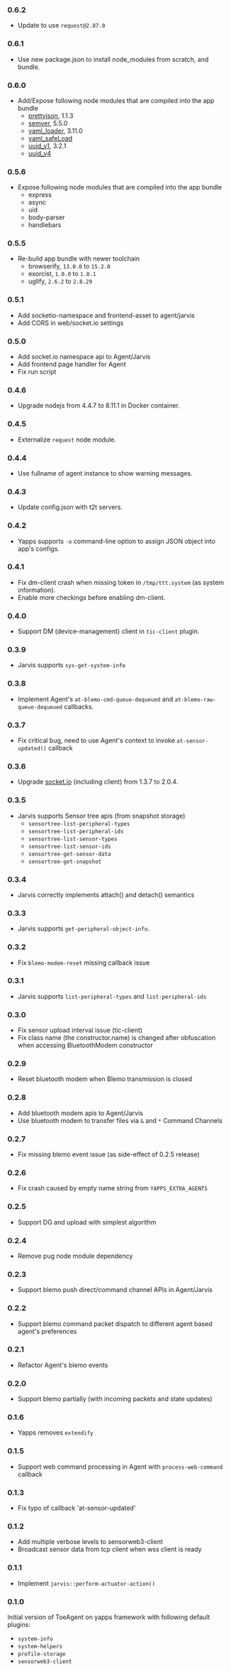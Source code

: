 ### 0.6.2

- Update to use `request@2.87.0`

### 0.6.1

- Use new package.json to install node_modules from scratch, and bundle.

### 0.6.0

- Add/Expose following node modules that are compiled into the app bundle
  - [prettyjson](https://www.npmjs.com/package/prettyjson), 1.1.3
  - [semver](https://www.npmjs.com/package/semver), 5.5.0
  - [yaml_loader](https://github.com/nodeca/js-yaml/blob/master/lib/js-yaml/loader.js), 3.11.0
  - [yaml_safeLoad](https://github.com/nodeca/js-yaml/blob/master/lib/js-yaml/loader.js#L1598)
  - [uuid_v1](https://github.com/kelektiv/node-uuid/blob/master/v1.js), 3.2.1
  - [uuid_v4](https://github.com/kelektiv/node-uuid/blob/master/v4.js)

### 0.5.6

- Expose following node modules that are compiled into the app bundle
  - express
  - async
  - uid
  - body-parser
  - handlebars

### 0.5.5

- Re-build app bundle with newer toolchain
  - browserify, `13.0.0` to `15.2.0`
  - exorcist, `1.0.0` to `1.0.1`
  - uglify, `2.6.2` to `2.8.29`

### 0.5.1

- Add socketio-namespace and frontend-asset to agent/jarvis
- Add CORS in web/socket.io settings

### 0.5.0

- Add socket.io namespace api to Agent/Jarvis
- Add frontend page handler for Agent
- Fix run script

### 0.4.6

- Upgrade nodejs from 4.4.7 to 8.11.1 in Docker container.

### 0.4.5

- Externalize `request` node module.

### 0.4.4

- Use fullname of agent instance to show warning messages.

### 0.4.3

- Update config.json with t2t servers.

### 0.4.2

- Yapps supports `-o` command-line option to assign JSON object into app's configs.

### 0.4.1

- Fix dm-client crash when missing token in `/tmp/ttt.system` (as system information).
- Enable more checkings before enabling dm-client.

### 0.4.0

- Support DM (device-management) client in `tic-client` plugin.

### 0.3.9

- Jarvis supports `sys-get-system-info`

### 0.3.8

- Implement Agent's `at-blemo-cmd-queue-dequeued` and `at-blemo-raw-queue-dequeued` callbacks.

### 0.3.7

- Fix critical bug, need to use Agent's context to invoke `at-sensor-updated()` callback

### 0.3.6

-  Upgrade [socket.io](https://socket.io) (including client) from 1.3.7 to 2.0.4.

### 0.3.5

- Jarvis supports Sensor tree apis (from snapshot storage)
  - `sensortree-list-peripheral-types`
  - `sensortree-list-peripheral-ids`
  - `sensortree-list-sensor-types`
  - `sensortree-list-sensor-ids`
  - `sensortree-get-sensor-data`
  - `sensortree-get-snapshot`

### 0.3.4

- Jarvis correctly implements attach() and detach() semantics

### 0.3.3

- Jarvis supports `get-peripheral-object-info`.

### 0.3.2

- Fix `blemo-modem-reset` missing callback issue

### 0.3.1

- Jarvis supports `list-peripheral-types` and `list-peripheral-ids`

### 0.3.0

- Fix sensor upload interval issue (tic-client)
- Fix class name (the constructor.name) is changed after obfuscation when accessing BluetoothModem constructor

### 0.2.9

- Reset bluetooth modem when Blemo transmission is closed

### 0.2.8

- Add bluetooth modem apis to Agent/Jarvis
- Use bluetooth modem to transfer files via `&` and `*` Command Channels

### 0.2.7

- Fix missing blemo event issue (as side-effect of 0.2.5 release)

### 0.2.6

- Fix crash caused by empty name string from `YAPPS_EXTRA_AGENTS`

### 0.2.5

- Support DG and upload with simplest algorithm

### 0.2.4

- Remove pug node module dependency

### 0.2.3

- Support blemo push direct/command channel APIs in Agent/Jarvis

### 0.2.2

- Support blemo command packet dispatch to different agent based agent's preferences

### 0.2.1

- Refactor Agent's blemo events

### 0.2.0

- Support blemo partially (with incoming packets and state updates)

### 0.1.6

- Yapps removes `extendify`

### 0.1.5

- Support web command processing in Agent with `process-web-command` callback

### 0.1.3

- Fix typo of callback 'at-sensor-updated'

### 0.1.2

- Add multiple verbose levels to sensorweb3-client
- Broadcast sensor data from tcp client when wss client is ready

### 0.1.1

- Implement `jarvis::perform-actuator-action()`

### 0.1.0

Initial version of ToeAgent on yapps framework with following default plugins:

- `system-info`
- `system-helpers`
- `profile-storage`
- `sensorweb3-client`
